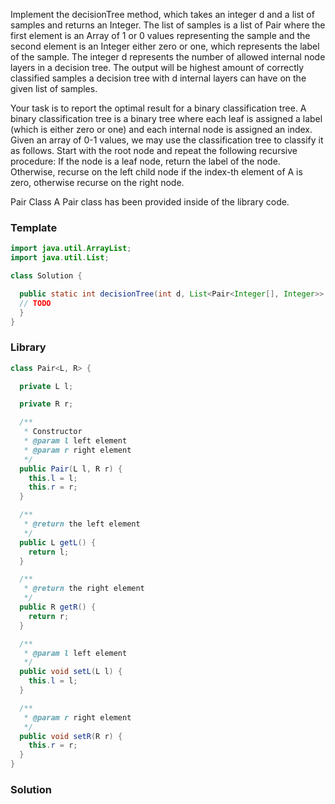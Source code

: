 Implement the decisionTree method, which takes an integer d and a list of samples and returns an Integer.
The list of samples is a list of Pair where the first element is an Array of 1 or 0 values representing the sample and the second element is an Integer either zero or one, which represents
the label of the sample. The integer d represents the number of allowed internal node layers in a decision tree. The output will be highest amount of correctly classified samples a decision tree
with d internal layers can have on the given list of samples. 

Your task is to report the optimal result for a binary classification tree.
A binary classification tree is a binary tree where each leaf is assigned a label (which is either zero or one) and each internal node is assigned an index.
Given an array of 0-1 values, we may use the classification tree to classify it as follows. Start with the root node and repeat the following recursive procedure:
If the node is a leaf node, return the label of the node. Otherwise, recurse on the left child node if the index-th element of A is zero, otherwise recurse on
the right node.

Pair Class
A Pair class has been provided inside of the library code.

### Template
```java
import java.util.ArrayList;
import java.util.List;

class Solution {

  public static int decisionTree(int d, List<Pair<Integer[], Integer>> samples) {
  // TODO
  }
}

```

### Library
```java
class Pair<L, R> {

  private L l;

  private R r;

  /**
   * Constructor
   * @param l left element
   * @param r right element
   */
  public Pair(L l, R r) {
    this.l = l;
    this.r = r;
  }

  /**
   * @return the left element
   */
  public L getL() {
    return l;
  }

  /**
   * @return the right element
   */
  public R getR() {
    return r;
  }

  /**
   * @param l left element
   */
  public void setL(L l) {
    this.l = l;
  }

  /**
   * @param r right element
   */
  public void setR(R r) {
    this.r = r;
  }
}
```

### Solution
```java

```

